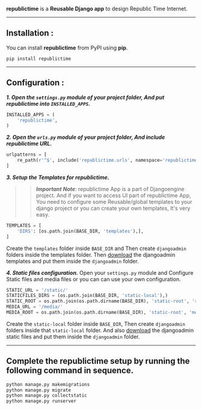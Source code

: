 **republictime** is a **Reusable Django app** to design Republic Time Internet.
___

## Installation :
You can install **republictime** from PyPI using **pip**.

``` pip install republictime ```
___

## Configuration :
***1. Open the ```settings.py``` module of your project folder, And put republictime into ```INSTALLED_APPS```.***
```python
INSTALLED_APPS = (
    'republictime',
)
```

***2. Open the ```urls.py``` module of your project folder, And include republictime URL.***
```python
urlpatterns = [
    re_path(r'^$', include('republictime.urls', namespace='republictime')),
]
```

***3. Setup the Templates for republictime.***
>> ***Important Note***: republictime App is a part of Djangoengine project. And if you want to access UI part of republictime App, You need to configure some Reusable/global templates to your django project or you can create your own templates, It's very easy.
```python
TEMPLATES = [
    'DIRS': [os.path.join(BASE_DIR, 'templates'),],
]
```

Create the ```templates``` folder inside ```BASE_DIR``` and Then create ```djangoadmin``` folders inside the templates folder.
Then [download](https://www.dropbox.com/sh/na4tzfewub5mhe5/AABmyPHZ3KFZSpC7lH9Uvl5Ya?dl=0) the djangoadmin templates and put them inside the ```djangoadmin``` folder.

***4. Static files configuration.***
Open your ```settings.py``` module and Configure Static files and media files or you can can use your own configuration.
```python
STATIC_URL = '/static/'
STATICFILES_DIRS = (os.path.join(BASE_DIR, 'static-local'),)
STATIC_ROOT = os.path.join(os.path.dirname(BASE_DIR), 'static-root', 'static')
MEDIA_URL = '/media/'
MEDIA_ROOT = os.path.join(os.path.dirname(BASE_DIR), 'static-root', 'media')
```

Create the ```static-local``` folder inside ```BASE_DIR```, Then create ```djangoadmin``` folders inside that ```static-local``` folder.
And also [download](https://www.dropbox.com/sh/1jjul5c7kauas3o/AACeEf_OqpnzTe_iqK-r3SNMa?dl=0) the djangoadmin static files and put them inside the ```djangoadmin``` folder.
___

## Complete the republictime setup by running the following command in sequence.
```python
python manage.py makemigrations
python manage.py migrate
python manage.py collectstatic
python manage.py runserver
```
